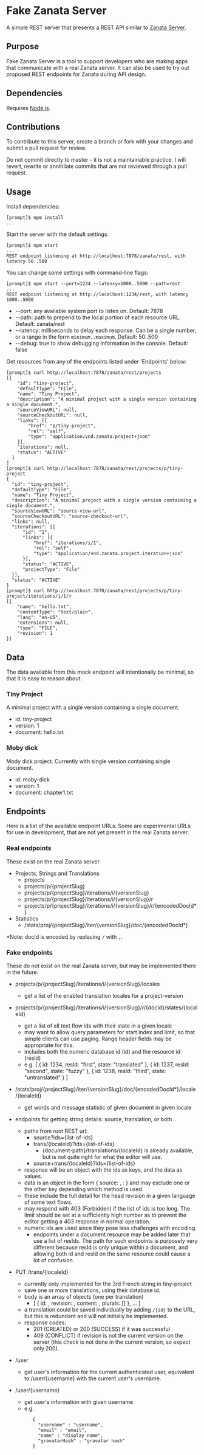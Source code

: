 # Fake Zanata Server

A simple REST server that presents a REST API similar to
[Zanata Server](https://github.com/zanata/zanata-server).

## Purpose

Fake Zanata Server is a tool to support developers who are making apps
that communicate with a real Zanata server. It can also be used to try
out proposed REST endpoints for Zanata during API design.


## Dependencies

Requires [Node.js](http://nodejs.org/).


## Contributions

To contribute to this server, create a branch or fork with your changes
and submit a pull request for review.

Do not commit directly to master - it is not a maintainable practice. I
will revert, rewrite or annihilate commits that are not reviewed through
a pull request.


## Usage

Install dependencies:

```
[prompt]$ npm install
...
```

Start the server with the default settings:

```
[prompt]$ npm start
...
REST endpoint listening at http://localhost:7878/zanata/rest, with latency 50..500
```

You can change some settings with command-line flags:

```
[prompt]$ npm start --port=1234 --latency=1000..5000 --path=rest
...
REST endpoint listening at http://localhost:1234/rest, with latency 1000..5000
```

 - --port: any available system port to listen on. Default: 7878
 - --path: path to prepend to the local portion of each resource URL.
           Default: zanata/rest
 - --latency: milliseconds to delay each response. Can be a single number,
            or a range in the form `minimum..maximum`. Default: 50..500
 - --debug: true to show debugging information in the console. Default: false


Get resources from any of the endpoints listed under 'Endpoints' below:

```
[prompt]$ curl http://localhost:7878/zanata/rest/projects
[{
    "id": "tiny-project",
    "defaultType": "File",
    "name": "Tiny Project",
    "description": "A minimal project with a single version containing a single document.",
    "sourceViewURL": null,
    "sourceCheckoutURL": null,
    "links": [{
        "href": "p/tiny-project",
        "rel": "self",
        "type": "application/vnd.zanata.project+json"
    }],
    "iterations": null,
    "status": "ACTIVE"
  }
]
[prompt]$ curl http://localhost:7878/zanata/rest/projects/p/tiny-project
{
  "id": "tiny-project",
  "defaultType": "File",
  "name": "Tiny Project",
  "description": "A minimal project with a single version containing a single document.",
  "sourceViewURL": "source-view-url",
  "sourceCheckoutURL": "source-checkout-url",
  "links": null,
  "iterations": [{
      "id": "1",
      "links": [{
          "href": "iterations/i/1",
          "rel": "self",
          "type": "application/vnd.zanata.project.iteration+json"
      }],
      "status": "ACTIVE",
      "projectType": "File"
  }],
  "status": "ACTIVE"
}
[prompt]$ curl http://localhost:7878/zanata/rest/projects/p/tiny-project/iterations/i/1/r
[{
    "name": "hello.txt",
    "contentType": "text/plain",
    "lang": "en-US",
    "extensions": null,
    "type": "FILE",
    "revision": 1
}]
```



## Data

The data available from this mock endpoint will intentionally be minimal,
so that it is easy to reason about.

### Tiny Project

A minimal project with a single version containing a single document.

 - id: tiny-project
 - version: 1
 - document: hello.txt

### Moby dick

Mody dick project. Currently with single version containing single document.

 - id: moby-dick
 - version: 1
 - document: chapter1.txt


## Endpoints

Here is a list of the available endpoint URLs. Some are experimental
URLs for use in development, that are not yet present in the real
Zanata server.

### Real endpoints

These exist on the real Zanata server

 - Projects, Strings and Translations
   - projects
   - projects/p/{projectSlug}
   - projects/p/{projectSlug}/iterations/i/{versionSlug}
   - projects/p/{projectSlug}/iterations/i/{versionSlug}/r
   - projects/p/{projectSlug}/iterations/i/{versionSlug}/r/{encodedDocId*}
 - Statistics
   - /stats/proj/{projectSlug}/iter/{versionSlug}/doc/{encodedDocId*}


*Note: docId is encoded by replacing `/` with `,`.


### Fake endpoints

These do not exist on the real Zanata server, but may be implemented there
in the future.

 - projects/p/{projectSlug}/iterations/i/{versionSlug}/locales
   - get a list of the enabled translation locales for a project-version

 - projects/p/{projectSlug}/iterations/i/{versionSlug}/r/{docId}/states/{localeId}
   - get a list of all text flow ids with their state in a given locale
   - may want to allow query parameters for start index and limit, so that
     simple clients can use paging. Range header fields may be appropriate for
     this.
   - includes both the numeric database id (id) and the resource id (resId)
   - e.g.
     [
       { id: 1234, resId: "first", state: "translated" },
       { id: 1237, resId: "second", state: "fuzzy" },
       { id: 1238, resId: "third", state: "untranslated" }
     ]

 - /stats/proj/{projectSlug}/iter/{versionSlug}/doc/{encodedDocId*}/locale/{localeId}
   - get words and message statistic of given document in given locale

 - endpoints for getting string details: source, translation, or both
   - paths from root REST url:
     - source?ids={list-of-ids}
     - trans/{localeId}?ids={list-of-ids}
       - {document-path}/translations/{localeId} is already available, but is
         not quite right for what the editor will use.
     - source+trans/{localeId}?ids={list-of-ids}
   - response will be an object with the ids as keys, and the data as values.
   - data is an object in the form { source: <sourceData>, <localeId>: <translationData> }
     and may exclude one or the other key depending which method is used.
   - these include the full detail for the head revision in a given language of
     some text flows.
   - may respond with 403 (Forbidden) if the list of ids is too long. The
     limit should be set at a sufficiently high number as to prevent the editor
     getting a 403 response in normal operation.
   - numeric ids are used since they pose less challenges with encoding.
     - endpoints under a document resource may be added later that use a list of
       resIds. The path for such endpoints is purposely very different because
       resId is only unique within a document, and allowing both id and resId on
       the same resource could cause a lot of confusion.

 - PUT /trans/{localeId}
   - currently only implemented for the 3rd French string in tiny-project
   - save one or more translations, using their database id.
   - body is an array of objects (one per translation)
     - [
         {
           id: <long id>,
           revision: <base revision>,
           content: <singluar content>,
           plurals: []
         },
         ...
       ]
   - a translation could be saved individually by adding `/{id}` to the URL, but
     this is redundant and will not initially be implemented.
   - response codes:
     - 201 (CREATED) or 200 (SUCCESS) if it was successful
     - 409 (CONFLICT) if revision is not the current version on the server
       (this check is not done in the current version, so expect only 200).

 - /user
   - get user's information for the current authenticated user, equivalent to
     /user/{username} with the current user's username.

 - /user/{username}
   - get user's information with given username
   - e.g.
     ```
        {
          "username" : "username",
          "email" : "email",
          "name" : "display name",
          "gravatarHash" : "gravatar hash"
        }
     ```
